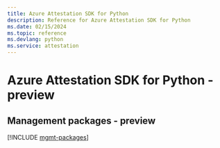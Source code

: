 ```yaml
---
title: Azure Attestation SDK for Python
description: Reference for Azure Attestation SDK for Python
ms.date: 02/15/2024
ms.topic: reference
ms.devlang: python
ms.service: attestation
---
```

# Azure Attestation SDK for Python - preview

## Management packages - preview
[!INCLUDE [mgmt-packages](attestation-mgmt-index.md)]